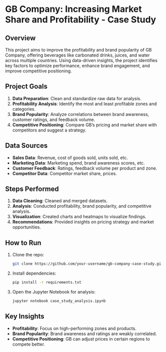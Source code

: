 
# GB Company: Increasing Market Share and Profitability - Case Study

## Overview
This project aims to improve the profitability and brand popularity of GB Company, offering beverages like carbonated drinks, juices, and water across multiple countries. Using data-driven insights, the project identifies key factors to optimize performance, enhance brand engagement, and improve competitive positioning.

## Project Goals
1. **Data Preparation**: Clean and standardize raw data for analysis.
2. **Profitability Analysis**: Identify the most and least profitable zones and categories.
3. **Brand Popularity**: Analyze correlations between brand awareness, customer ratings, and feedback volume.
4. **Competitive Positioning**: Compare GB’s pricing and market share with competitors and suggest a strategy.

## Data Sources
- **Sales Data**: Revenue, cost of goods sold, units sold, etc.
- **Marketing Data**: Marketing spend, brand awareness scores, etc.
- **Customer Feedback**: Ratings, feedback volume per product and zone.
- **Competitor Data**: Competitor market share, prices.

## Steps Performed
1. **Data Cleaning**: Cleaned and merged datasets.
2. **Analysis**: Conducted profitability, brand popularity, and competitive analysis.
3. **Visualization**: Created charts and heatmaps to visualize findings.
4. **Recommendations**: Provided insights on pricing strategy and market opportunities.

## How to Run
1. Clone the repo:
   ```bash
   git clone https://github.com/your-username/gb-company-case-study.git
   ```

2. Install dependencies:
   ```bash
   pip install -r requirements.txt
   ```

3. Open the Jupyter Notebook for analysis:
   ```bash
   jupyter notebook case_study_analysis.ipynb
   ```

## Key Insights
- **Profitability**: Focus on high-performing zones and products.
- **Brand Popularity**: Brand awareness and ratings are weakly correlated.
- **Competitive Positioning**: GB can adjust prices in certain regions to compete better.

